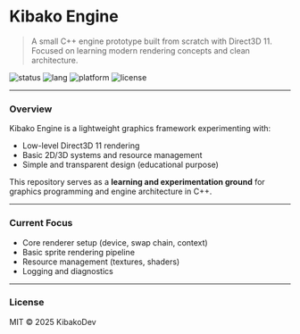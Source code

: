 # Kibako Engine

> A small C++ engine prototype built from scratch with Direct3D 11.  
> Focused on learning modern rendering concepts and clean architecture.

![status](https://img.shields.io/badge/status-early_development-orange)
![lang](https://img.shields.io/badge/C%2B%2B-20-blue)
![platform](https://img.shields.io/badge/Windows-MSVC%2FVS2022-lightgrey)
![license](https://img.shields.io/badge/license-MIT-green)

---

### Overview
Kibako Engine is a lightweight graphics framework experimenting with:
- Low-level Direct3D 11 rendering
- Basic 2D/3D systems and resource management
- Simple and transparent design (educational purpose)

This repository serves as a **learning and experimentation ground** for graphics programming and engine architecture in C++.

---

### Current Focus
- Core renderer setup (device, swap chain, context)
- Basic sprite rendering pipeline
- Resource management (textures, shaders)
- Logging and diagnostics

---

### License
MIT © 2025 KibakoDev
